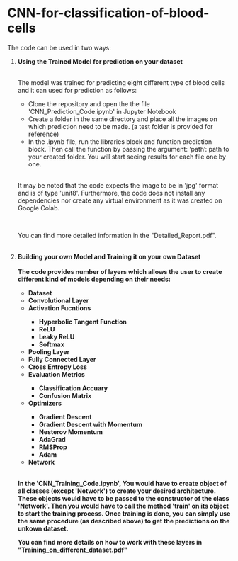 # CNN-for-classification-of-blood-cells

The code can be used in two ways:

<ol>
  <li> <b>Using the Trained Model for prediction on your dataset</b> </li>
  <br>
  <p> The model was trained for predicting eight different type of blood cells and it can used for prediction as follows:</p>
    <ul>
      <li>Clone the repository and open the the file 'CNN_Prediction_Code.ipynb' in Jupyter Notebook</li>
      <li> Create a folder in the same directory and place all the images on which prediction need to be made. (a test folder is provided for reference)
</li>
      <li> In the .ipynb file, run the libraries block and function prediction block. Then call the function by passing the argument:
‘path’: path to your created folder. You will start seeing results for each file one by one.
</li>
      </ul>
  <br>
  <p>It may be noted that the code expects the image to be in 'jpg' format and is of type 'unit8'. Furthermore, the code does not install any dependencies nor create any virtual environment as it was created on Google Colab.</p>  
 <br>
  <p>You can find more detailed information in the "Detailed_Report.pdf".</p>
  <br>
  <li> <b>Building your own Model and Training it on your own Dataset<b> </li>
  <br>
  The code provides number of layers which allows the user to create different kind of models depending on their needs:
  <ul>
    <li>Dataset</li>
    <li>Convolutional Layer</li>
    <li>Activation Fucntions</li>
        <ul>
          <li>Hyperbolic Tangent Function</li>
          <li>ReLU</li> 
          <li>Leaky ReLU</li>
          <li>Softmax</li>
        </ul>
    <li>Pooling Layer</li>
    <li>Fully Connected Layer</li>
    <li>Cross Entropy Loss</li>
    <li>Evaluation Metrics</li>
          <ul>
            <li>Classification Accuary</li>
            <li>Confusion Matrix</li> 
          </ul>
    <li>Optimizers</li>
      <ul>
        <li>Gradient Descent</li>
        <li>Gradient Descent with Momentum</li> 
        <li>Nesterov Momentum</li>
        <li>AdaGrad</li>
        <li>RMSProp</li>
        <li>Adam</li>
      </ul>
    <li> Network</li>
    
  </ul>
  <br>
  <p> In the 'CNN_Training_Code.ipynb', You would have to create object of all classes (except 'Network') to create your desired architecture. These objects would have to be passed to the constructor of the class 'Network'. Then you would have to call the method 'train' on its object to start the training process. Once training is done, you can simply use the same procedure (as described above) to get the predictions on the unkown dataset. 
  <br>
  <p> You can find more details on how to work with these layers in "Training_on_different_dataset.pdf"</p>
  </ol>
    
